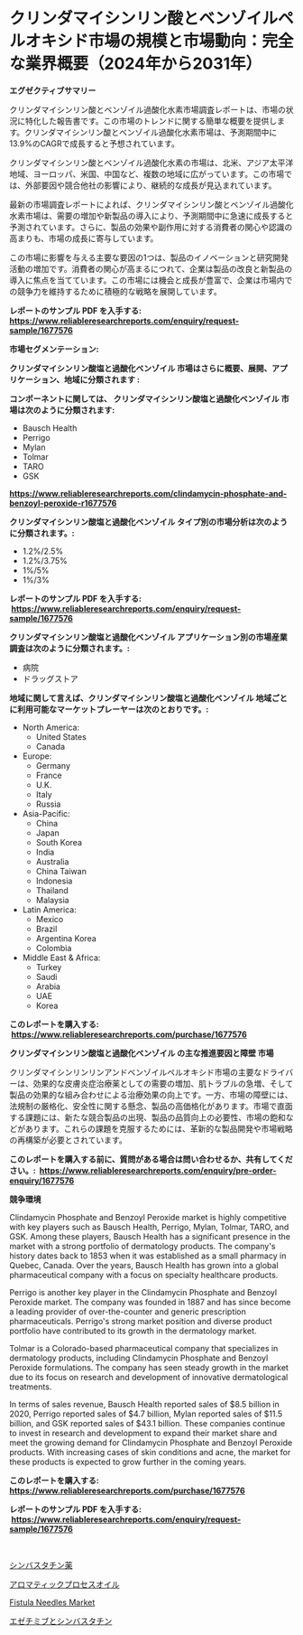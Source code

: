 <p><h1>クリンダマイシンリン酸とベンゾイルペルオキシド市場の規模と市場動向：完全な業界概要（2024年から2031年）</h1></p><p><strong>エグゼクティブサマリー</strong></p>
<p><p>クリンダマイシンリン酸とベンゾイル過酸化水素市場調査レポートは、市場の状況に特化した報告書です。この市場のトレンドに関する簡単な概要を提供します。クリンダマイシンリン酸とベンゾイル過酸化水素市場は、予測期間中に13.9%のCAGRで成長すると予想されています。</p><p>クリンダマイシンリン酸とベンゾイル過酸化水素の市場は、北米、アジア太平洋地域、ヨーロッパ、米国、中国など、複数の地域に広がっています。この市場では、外部要因や競合他社の影響により、継続的な成長が見込まれています。</p><p>最新の市場調査レポートによれば、クリンダマイシンリン酸とベンゾイル過酸化水素市場は、需要の増加や新製品の導入により、予測期間中に急速に成長すると予測されています。さらに、製品の効果や副作用に対する消費者の関心や認識の高まりも、市場の成長に寄与しています。</p><p>この市場に影響を与える主要な要因の1つは、製品のイノベーションと研究開発活動の増加です。消費者の関心が高まるにつれて、企業は製品の改良と新製品の導入に焦点を当てています。この市場には機会と成長が豊富で、企業は市場内での競争力を維持するために積極的な戦略を展開しています。</p></p>
<p><strong>レポートのサンプル PDF を入手する: <a href="https://www.reliableresearchreports.com/enquiry/request-sample/1677576">https://www.reliableresearchreports.com/enquiry/request-sample/1677576</a></strong></p>
<p><strong>市場セグメンテーション:</strong></p>
<p><strong> クリンダマイシンリン酸塩と過酸化ベンゾイル 市場はさらに概要、展開、アプリケーション、地域に分類されます :</strong></p>
<p><strong>コンポーネントに関しては、 クリンダマイシンリン酸塩と過酸化ベンゾイル 市場は次のように分類されます: &nbsp;</strong></p>
<p><ul><li>Bausch Health</li><li>Perrigo</li><li>Mylan</li><li>Tolmar</li><li>TARO</li><li>GSK</li></ul></p>
<p><strong><a href="https://www.reliableresearchreports.com/clindamycin-phosphate-and-benzoyl-peroxide-r1677576">https://www.reliableresearchreports.com/clindamycin-phosphate-and-benzoyl-peroxide-r1677576</a></strong></p>
<p><strong> クリンダマイシンリン酸塩と過酸化ベンゾイル タイプ別の市場分析は次のように分類されます。:</strong></p>
<p><ul><li>1.2%/2.5%</li><li>1.2%/3.75%</li><li>1%/5%</li><li>1%/3%</li></ul></p>
<p><strong>レポートのサンプル PDF を入手する: &nbsp;<a href="https://www.reliableresearchreports.com/enquiry/request-sample/1677576">https://www.reliableresearchreports.com/enquiry/request-sample/1677576</a></strong></p>
<p><strong> クリンダマイシンリン酸塩と過酸化ベンゾイル アプリケーション別の市場産業調査は次のように分類されます。:</strong></p>
<p><ul><li>病院</li><li>ドラッグストア</li></ul></p>
<p><strong>地域に関して言えば、クリンダマイシンリン酸塩と過酸化ベンゾイル 地域ごとに利用可能なマーケットプレーヤーは次のとおりです。:</strong></p>
<p><ul>
    <li>
        North America:
        <ul>
            <li>United States</li>
            <li>Canada</li>
        </ul>
    </li>
    <li>
        Europe:
        <ul>
            <li>Germany</li>
            <li>France</li>
            <li>U.K.</li>
            <li>Italy</li>
            <li>Russia</li>
        </ul>
    </li>
    <li>
        Asia-Pacific:
        <ul>
            <li>China</li>
            <li>Japan</li>
            <li>South Korea</li>
            <li>India</li>
            <li>Australia</li>
            <li>China Taiwan</li>
            <li>Indonesia</li>
            <li>Thailand</li>
            <li>Malaysia</li>
        </ul>
    </li>
    <li>
        Latin America:
        <ul>
            <li>Mexico</li>
            <li>Brazil</li>
            <li>Argentina Korea</li>
            <li>Colombia</li>
        </ul>
    </li>
    <li>
        Middle East & Africa:
        <ul>
            <li>Turkey</li>
            <li>Saudi</li>
            <li>Arabia</li>
            <li>UAE</li>
            <li>Korea</li>
        </ul>
    </li>
    </ul></p>
<p><strong>このレポートを購入する: &nbsp;<a href="https://www.reliableresearchreports.com/purchase/1677576">https://www.reliableresearchreports.com/purchase/1677576</a></strong></p>
<p><strong>クリンダマイシンリン酸塩と過酸化ベンゾイル の主な推進要因と障壁 市場</strong></p>
<p><p>クリンダマイシンリンリンアンドベンゾイルペルオキシド市場の主要なドライバーは、効果的な皮膚炎症治療薬としての需要の増加、肌トラブルの急増、そして製品の効果的な組み合わせによる治療効果の向上です。一方、市場の障壁には、法規制の厳格化、安全性に関する懸念、製品の高価格化があります。市場で直面する課題には、新たな競合製品の出現、製品の品質向上の必要性、市場の飽和などがあります。これらの課題を克服するためには、革新的な製品開発や市場戦略の再構築が必要とされています。</p></p>
<p><strong>このレポートを購入する前に、質問がある場合は問い合わせるか、共有してください。:&nbsp; <a href="https://www.reliableresearchreports.com/enquiry/pre-order-enquiry/1677576">https://www.reliableresearchreports.com/enquiry/pre-order-enquiry/1677576</a></strong></p>
<p><strong>競争環境</strong></p>
<p><p>Clindamycin Phosphate and Benzoyl Peroxide market is highly competitive with key players such as Bausch Health, Perrigo, Mylan, Tolmar, TARO, and GSK. Among these players, Bausch Health has a significant presence in the market with a strong portfolio of dermatology products. The company's history dates back to 1853 when it was established as a small pharmacy in Quebec, Canada. Over the years, Bausch Health has grown into a global pharmaceutical company with a focus on specialty healthcare products.</p><p>Perrigo is another key player in the Clindamycin Phosphate and Benzoyl Peroxide market. The company was founded in 1887 and has since become a leading provider of over-the-counter and generic prescription pharmaceuticals. Perrigo's strong market position and diverse product portfolio have contributed to its growth in the dermatology market.</p><p>Tolmar is a Colorado-based pharmaceutical company that specializes in dermatology products, including Clindamycin Phosphate and Benzoyl Peroxide formulations. The company has seen steady growth in the market due to its focus on research and development of innovative dermatological treatments.</p><p>In terms of sales revenue, Bausch Health reported sales of $8.5 billion in 2020, Perrigo reported sales of $4.7 billion, Mylan reported sales of $11.5 billion, and GSK reported sales of $43.1 billion. These companies continue to invest in research and development to expand their market share and meet the growing demand for Clindamycin Phosphate and Benzoyl Peroxide products. With increasing cases of skin conditions and acne, the market for these products is expected to grow further in the coming years.</p></p>
<p><strong>このレポートを購入する: &nbsp; <a href="https://www.reliableresearchreports.com/purchase/1677576">https://www.reliableresearchreports.com/purchase/1677576</a></strong></p>
<p><strong>レポートのサンプル PDF を入手する: &nbsp;<a href="https://www.reliableresearchreports.com/enquiry/request-sample/1677576">https://www.reliableresearchreports.com/enquiry/request-sample/1677576</a></strong><strong></strong></p>
<p>&nbsp;</p>
<p><p><a href="https://github.com/marbadji/Market-Research-Report-List-1/blob/main/249661323006.md">シンバスタチン薬</a></p><p><a href="https://medium.com/@lewisbechtelar1964/%E9%A6%99%E3%82%8A%E3%81%AE%E8%89%AF%E3%81%84%E3%83%97%E3%83%AD%E3%82%BB%E3%82%B9%E3%82%AA%E3%82%A4%E3%83%AB%E5%B8%82%E5%A0%B4%E3%83%AC%E3%83%9D%E3%83%BC%E3%83%88%E3%81%AF-%E3%81%93%E3%81%AE%E5%B8%82%E5%A0%B4%E3%81%AE%E6%9C%80%E6%96%B0%E3%81%AE%E3%83%88%E3%83%AC%E3%83%B3%E3%83%89%E3%81%A8%E6%88%90%E9%95%B7%E6%A9%9F%E4%BC%9A%E3%82%92%E6%98%8E%E3%82%89%E3%81%8B%E3%81%AB%E3%81%97%E3%81%A6%E3%81%84%E3%81%BE%E3%81%99-b351fcd78278">アロマティックプロセスオイル</a></p><p><a href="https://github.com/mancsybtousav/Market-Research-Report-List-2/blob/main/fistula-needles-market.md">Fistula Needles Market</a></p><p><a href="https://github.com/KaydenJohns1964/Market-Research-Report-List-1/blob/main/415275923007.md">エゼチミブとシンバスタチン</a></p></p>